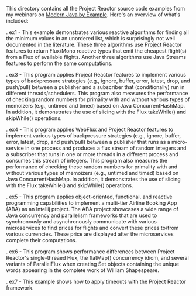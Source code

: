 This directory contains all the Project Reactor source code examples
from my webinars on [Modern Java by
Example](http://www.dre.vanderbilt.edu/~schmidt/MJBE).  Here's an
overview of what's included:

. ex1 - This example demonstrates various reactive algorithms for
        finding all the minimum values in an unordered list, which is
        surprisingly not well documented in the literature.  These
        three algorithms use Project Reactor features to return
        Flux/Mono reactive types that emit the cheapest flight(s) from
        a Flux of available flights.  Another three algorithms use
        Java Streams features to perform the same computations.

. ex3 - This program applies Project Reactor features to implement
        various types of backpressure strategies (e.g., ignore,
        buffer, error, latest, drop, and push/pull) between a
        publisher and a subscriber that (conditionally) run in
        different threads/schedulers.  This program also measures the
        performance of checking random numbers for primality with and
        without various types of memoizers (e.g., untimed and timed)
        based on Java ConcurrentHashMap.  In addition, it demonstrates
        the use of slicing with the Flux takeWhile() and skipWhile()
        operations.

. ex4 - This program applies WebFlux and Project Reactor features to
        implement various types of backpressure strategies (e.g.,
        ignore, buffer, error, latest, drop, and push/pull) between a
        publisher that runs as a micro-service in one process and
        produces a flux stream of random integers and a subscriber
        that runs in one or more threads in a different process and
        consumes this stream of integers.  This program also measures
        the performance of checking these random numbers for primality
        with and without various types of memoizers (e.g., untimed and
        timed) based on Java ConcurrentHashMap.  In addition, it
        demonstrates the use of slicing with the Flux takeWhile() and
        skipWhile() operations.

. ex5 - This program applies object-oriented, functional, and reactive
        programming capabilities to implement a multi-tier Airline
        Booking App (ABA) as an Intellij project.  The ABA project
        showcases a wide range of Java concurrency and parallelism
        frameworks that are used to synchronously and asynchronously
        communicate with various microservices to find prices for
        flights and convert these prices to/from various currencies.
        These price are displayed after the microservices complete
        their computations.

. ex6 - This program shows performance differences between Project
        Reactor's single-threaed Flux, the flatMap() concurrency
        idiom, and several variants of ParallelFlux when creating Set
        objects containing the unique words appearing in the complete
        work of William Shapespeare.

. ex7 - This example shows how to apply timeouts with the Project
        Reactor framework.
  
